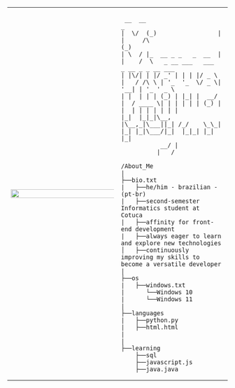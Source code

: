 <table>
  <tr>
    <td style="width: 50%;">
       <img src="https://i.pinimg.com/564x/70/b4/0a/70b40ae8cca2ba1ee9ea975c63c579e6.jpg" style="width: 200%; border: none;"/>
    </td>
    <td style="width: 50%; vertical-align: top;">
      <p style="font-family: monospace; font-size: 16px;">
       
     __  __                     _                                 
    |  \/  (_)                 | |     /\                        (_)
    | \  / |_  __ _ _   _  __  | |    /  \   _ __ ___   ___  _ __ _ _ __ ___
    | |\/| | |/ _' | | | |/ _ \  |   / /\ \ | '_  '_  \/ _ \| '__| | '_ ' _ \
    | |  | | | (_) | |_| |  __/  |  / ____ \| | | | | | (_) | |  | | | | | | |
    |_|  |_|_|\__, |\__,_|\___||_| /_/    \_\_| |_| |_|\___/|_|  |_|_| |_| |_|
               __/ |
              |___/ 

</p>

    /About_Me
    |
    ├──bio.txt
    |   ├──he/him - brazilian - (pt-br)
    |   ├──second-semester Informatics student at Cotuca
    |   ├──affinity for front-end development
    |   ├──always eager to learn and explore new technologies
    │   ├──continuously improving my skills to become a versatile developer
    |
    ├──os
    |   ├──windows.txt
    |      └──Windows 10
    |      └──Windows 11
    |
    ├──languages
    |   ├──python.py
    |   ├──html.html
    |
    |
    ├──learning
        ├──sql
        ├──javascript.js
        ├──java.java
        
  </tr>
</table>
